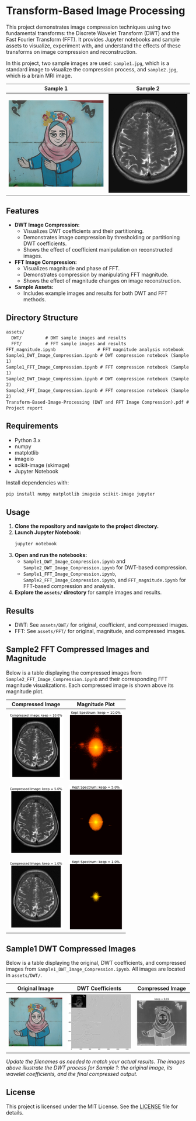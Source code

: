 # Transform-Based Image Processing

This project demonstrates image compression techniques using two fundamental transforms: the Discrete Wavelet Transform (DWT) and the Fast Fourier Transform (FFT). It provides Jupyter notebooks and sample assets to visualize, experiment with, and understand the effects of these transforms on image compression and reconstruction.

In this project, two sample images are used: `sample1.jpg`, which is a standard image to visualize the compression process, and `sample2.jpg`, which is a brain MRI image.

| Sample 1 | Sample 2 |
|----------|----------|
| ![Sample 1](assets/Sample1.jpg) | ![Sample 2](assets/Sample2.jpg) |



## Features
- **DWT Image Compression:**
  - Visualizes DWT coefficients and their partitioning.
  - Demonstrates image compression by thresholding or partitioning DWT coefficients.
  - Shows the effect of coefficient manipulation on reconstructed images.
- **FFT Image Compression:**
  - Visualizes magnitude and phase of FFT.
  - Demonstrates compression by manipulating FFT magnitude.
  - Shows the effect of magnitude changes on image reconstruction.
- **Sample Assets:**
  - Includes example images and results for both DWT and FFT methods.

## Directory Structure
```
assets/
  DWT/         # DWT sample images and results
  FFT/         # FFT sample images and results
FFT_magnitude.ipynb                # FFT magnitude analysis notebook
Sample1_DWT_Image_Compression.ipynb # DWT compression notebook (Sample 1)
Sample1_FFT_Image_Compression.ipynb # FFT compression notebook (Sample 1)
Sample2_DWT_Image_Compression.ipynb # DWT compression notebook (Sample 2)
Sample2_FFT_Image_Compression.ipynb # FFT compression notebook (Sample 2)
Transform-Based-Image-Processing (DWT and FFT Image Compression).pdf # Project report
```

## Requirements
- Python 3.x
- numpy
- matplotlib
- imageio
- scikit-image (skimage)
- Jupyter Notebook

Install dependencies with:
```bash
pip install numpy matplotlib imageio scikit-image jupyter
```

## Usage
1. **Clone the repository and navigate to the project directory.**
2. **Launch Jupyter Notebook:**
   ```bash
   jupyter notebook
   ```
3. **Open and run the notebooks:**
   - `Sample1_DWT_Image_Compression.ipynb` and `Sample2_DWT_Image_Compression.ipynb` for DWT-based compression.
   - `Sample1_FFT_Image_Compression.ipynb`, `Sample2_FFT_Image_Compression.ipynb`, and `FFT_magnitude.ipynb` for FFT-based compression and analysis.
4. **Explore the `assets/` directory** for sample images and results.

## Results
- DWT: See `assets/DWT/` for original, coefficient, and compressed images.
- FFT: See `assets/FFT/` for original, magnitude, and compressed images.


## Sample2 FFT Compressed Images and Magnitude

Below is a table displaying the compressed images from `Sample2_FFT_Image_Compression.ipynb` and their corresponding FFT magnitude visualizations. Each compressed image is shown above its magnitude plot.

| Compressed Image | Magnitude Plot |
|:----------------:|:--------------:|
| <img src="assets/FFT/Sample2_Compressed1.png" width="150"/> | <img src="assets/FFT/Sample2_Compressed1_magnitude.png" width="150"/> |
| <img src="assets/FFT/Sample2_Compressed2.png" width="150"/> | <img src="assets/FFT/Sample2_Compressed2_magnitude.png" width="150"/> |
| <img src="assets/FFT/Sample2_Compressed3.png" width="150"/> | <img src="assets/FFT/Sample2_Compressed3_magnitude.png" width="150"/> |



## Sample1 DWT Compressed Images

Below is a table displaying the original, DWT coefficients, and compressed images from `Sample1_DWT_Image_Compression.ipynb`. All images are located in `assets/DWT/`.

| Original Image | DWT Coefficients | Compressed Image |
|:--------------:|:----------------:|:----------------:|
| ![Original](assets/Sample1.jpg) | ![Coefficients](assets/DWT/Sample1_DWT_coefficients.png) | ![Compressed](assets/DWT/Sample1_Compressed1.png) |

*Update the filenames as needed to match your actual results. The images above illustrate the DWT process for Sample 1: the original image, its wavelet coefficients, and the final compressed output.*






## License
This project is licensed under the MIT License. See the [LICENSE](LICENSE) file for details.
